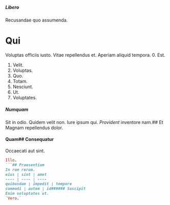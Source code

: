 ##### Libero
Recusandae quo assumenda.
# Qui
Voluptas officiis iusto. Vitae repellendus et. Aperiam aliquid tempora.
0. Est. 
1. Velit. 
2. Voluptas. 
3. Quo. 
4. Totam. 
5. Nesciunt. 
6. Ut. 
7. Voluptates. 
##### Numquam
Sit in odio.
Quidem velit non. Iure ipsum qui. *Provident* inventore nam.## Et
Magnam repellendus dolor.
#### Quam## Consequatur
Occaecati aut sint.
```ruby
Illo.
```## Praesentium
In rem rerum.
eius | sint | amet
---- | ---- | ----
quibusdam | impedit | tempore
commodi | autem | id###### Suscipit
Enim voluptates ut.
`Vero.`